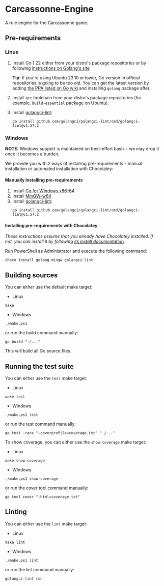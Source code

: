 # Carcassonne-Engine

A rule engine for the Carcassonne game.

## Pre-requirements

### Linux

1. Install Go 1.22 either from your distro's package repositories or by following [instructions on Golang's site](https://go.dev/doc/install)

   **Tip:** If you're using Ubuntu 23.10 or lower, Go version in official repositories is going to be too old.
   You can get the latest version by adding [the PPA listed on Go wiki](https://go.dev/wiki/Ubuntu) and installing `golang` package after.
2. Install `gcc` toolchain from your distro's package repositories (for example, `build-essential` package on Ubuntu).
3. Install [golangci-lint](https://golangci-lint.run/welcome/install/#install-from-source):
   ```console
   go install github.com/golangci/golangci-lint/cmd/golangci-lint@v1.57.2
   ```

### Windows

**NOTE:** Windows support is maintained on best-effort basis - we may drop it once it becomes a burden.

We provide you with 2 ways of installing pre-requirements - manual installation or automated installation with Chocolatey:

#### Manually installing pre-requirements

1. Install [Go for Windows x86-64](https://go.dev/dl/)
2. Install [MinGW-w64](https://github.com/niXman/mingw-builds-binaries)
3. Install [golangci-lint](https://golangci-lint.run/welcome/install/#install-from-source):
   ```console
   go install github.com/golangci/golangci-lint/cmd/golangci-lint@v1.57.2
   ```

#### Installing pre-requirements with Chocolatey

*These instructions assume that you already have Chocolatey installed. If not, you can install it by following [its install documentation](https://chocolatey.org/install).*

Run PowerShell as Administrator and execute the following command:
```console
choco install golang mingw golangci-lint
```

## Building sources

You can either use the default make target:
- Linux
```console
make
```
- Windows
```console
./make.ps1
```
or run the build command manually:
```console
go build "./..."
```

This will build all Go source files.

## Running the test suite

You can either use the `test` make target:
- Linux
```console
make test
```
- Windows
```console
./make.ps1 test
```
or run the test command manually:
```console
go test -race "-coverprofile=coverage.txt" "./..."
```

To show coverage, you can either use the `show-coverage` make target:
- Linux
```console
make show-coverage
```
- Windows
```console
./make.ps1 show-coverage
```
or run the cover tool command manually:
```console
go tool cover "-html=coverage.txt"
```

## Linting

You can either use the `lint` make target:
- Linux
```console
make lint
```
- Windows
```console
./make.ps1 lint
```
or run the lint command manually:
```console
golangci-lint run
```
